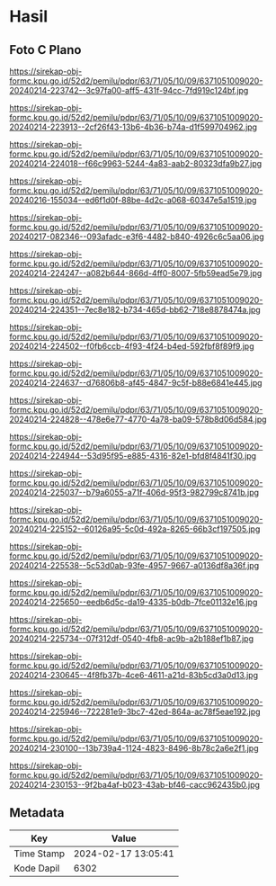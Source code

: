 # Hasil

## Foto C Plano

https://sirekap-obj-formc.kpu.go.id/52d2/pemilu/pdpr/63/71/05/10/09/6371051009020-20240214-223742--3c97fa00-aff5-431f-94cc-7fd919c124bf.jpg

https://sirekap-obj-formc.kpu.go.id/52d2/pemilu/pdpr/63/71/05/10/09/6371051009020-20240214-223913--2cf26f43-13b6-4b36-b74a-d1f599704962.jpg

https://sirekap-obj-formc.kpu.go.id/52d2/pemilu/pdpr/63/71/05/10/09/6371051009020-20240214-224018--f66c9963-5244-4a83-aab2-80323dfa9b27.jpg

https://sirekap-obj-formc.kpu.go.id/52d2/pemilu/pdpr/63/71/05/10/09/6371051009020-20240216-155034--ed6f1d0f-88be-4d2c-a068-60347e5a1519.jpg

https://sirekap-obj-formc.kpu.go.id/52d2/pemilu/pdpr/63/71/05/10/09/6371051009020-20240217-082346--093afadc-e3f6-4482-b840-4926c6c5aa06.jpg

https://sirekap-obj-formc.kpu.go.id/52d2/pemilu/pdpr/63/71/05/10/09/6371051009020-20240214-224247--a082b644-866d-4ff0-8007-5fb59ead5e79.jpg

https://sirekap-obj-formc.kpu.go.id/52d2/pemilu/pdpr/63/71/05/10/09/6371051009020-20240214-224351--7ec8e182-b734-465d-bb62-718e8878474a.jpg

https://sirekap-obj-formc.kpu.go.id/52d2/pemilu/pdpr/63/71/05/10/09/6371051009020-20240214-224502--f0fb6ccb-4f93-4f24-b4ed-592fbf8f89f9.jpg

https://sirekap-obj-formc.kpu.go.id/52d2/pemilu/pdpr/63/71/05/10/09/6371051009020-20240214-224637--d76806b8-af45-4847-9c5f-b88e6841e445.jpg

https://sirekap-obj-formc.kpu.go.id/52d2/pemilu/pdpr/63/71/05/10/09/6371051009020-20240214-224828--478e6e77-4770-4a78-ba09-578b8d06d584.jpg

https://sirekap-obj-formc.kpu.go.id/52d2/pemilu/pdpr/63/71/05/10/09/6371051009020-20240214-224944--53d95f95-e885-4316-82e1-bfd8f4841f30.jpg

https://sirekap-obj-formc.kpu.go.id/52d2/pemilu/pdpr/63/71/05/10/09/6371051009020-20240214-225037--b79a6055-a71f-406d-95f3-982799c8741b.jpg

https://sirekap-obj-formc.kpu.go.id/52d2/pemilu/pdpr/63/71/05/10/09/6371051009020-20240214-225152--60126a95-5c0d-492a-8265-66b3cf197505.jpg

https://sirekap-obj-formc.kpu.go.id/52d2/pemilu/pdpr/63/71/05/10/09/6371051009020-20240214-225538--5c53d0ab-93fe-4957-9667-a0136df8a36f.jpg

https://sirekap-obj-formc.kpu.go.id/52d2/pemilu/pdpr/63/71/05/10/09/6371051009020-20240214-225650--eedb6d5c-da19-4335-b0db-7fce01132e16.jpg

https://sirekap-obj-formc.kpu.go.id/52d2/pemilu/pdpr/63/71/05/10/09/6371051009020-20240214-225734--07f312df-0540-4fb8-ac9b-a2b188ef1b87.jpg

https://sirekap-obj-formc.kpu.go.id/52d2/pemilu/pdpr/63/71/05/10/09/6371051009020-20240214-230645--4f8fb37b-4ce6-4611-a21d-83b5cd3a0d13.jpg

https://sirekap-obj-formc.kpu.go.id/52d2/pemilu/pdpr/63/71/05/10/09/6371051009020-20240214-225946--722281e9-3bc7-42ed-864a-ac78f5eae192.jpg

https://sirekap-obj-formc.kpu.go.id/52d2/pemilu/pdpr/63/71/05/10/09/6371051009020-20240214-230100--13b739a4-1124-4823-8496-8b78c2a6e2f1.jpg

https://sirekap-obj-formc.kpu.go.id/52d2/pemilu/pdpr/63/71/05/10/09/6371051009020-20240214-230153--9f2ba4af-b023-43ab-bf46-cacc962435b0.jpg


## Metadata

| Key        | Value               |
| ---------- | ------------------- |
| Time Stamp | 2024-02-17 13:05:41 |
| Kode Dapil | 6302                |



